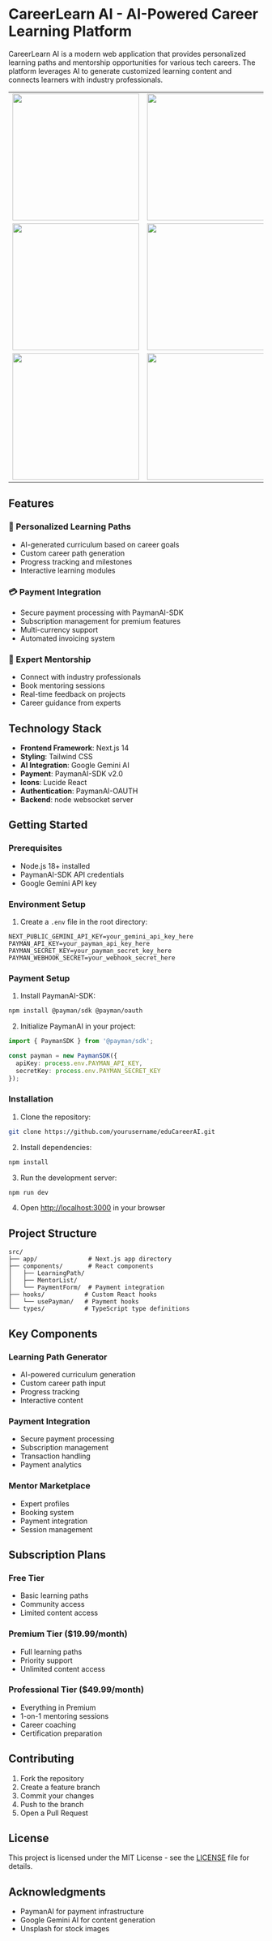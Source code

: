 # CareerLearn AI - AI-Powered Career Learning Platform

CareerLearn AI is a modern web application that provides personalized learning paths and mentorship opportunities for various tech careers. The platform leverages AI to generate customized learning content and connects learners with industry professionals.


<table>
  <tr>
    <td><img src="https://github.com/user-attachments/assets/d6d68c88-eb5d-47ae-94bd-9dc6dd4442e6" width="250"/></td>
    <td><img src="https://github.com/user-attachments/assets/bb6ba1ae-10bc-4ee6-988d-3a191f443a17" width="250"/></td>
    <td><img src="https://github.com/user-attachments/assets/cbd053c9-36be-47f3-9318-98044492aba3" width="250"/></td>
  </tr>
  <tr>
    <td><img src="https://github.com/user-attachments/assets/7d0deee7-029e-4e6d-ac86-fee807beb392" width="250"/></td>
    <td><img src="https://github.com/user-attachments/assets/e9f5fd48-9c2e-456e-9816-503760757ee3" width="250"/></td>
    <td><img src="https://github.com/user-attachments/assets/fb85d63b-6940-4445-8aab-59a5801b48fd" width="250"/></td>
  </tr>
  <tr>
    <td><img src="https://github.com/user-attachments/assets/4a2c5cdf-658c-4762-9910-a117712bb66a" width="250"/></td>
    <td><img src="https://github.com/user-attachments/assets/830fcc0a-93e1-4a48-b9d8-f9914aeb9637" width="250"/></td>
    <td></td>
  </tr>
</table>




## Features

### 🎯 Personalized Learning Paths
- AI-generated curriculum based on career goals
- Custom career path generation
- Progress tracking and milestones
- Interactive learning modules

### 💳 Payment Integration
- Secure payment processing with PaymanAI-SDK
- Subscription management for premium features
- Multi-currency support
- Automated invoicing system

### 👥 Expert Mentorship
- Connect with industry professionals
- Book mentoring sessions
- Real-time feedback on projects
- Career guidance from experts

## Technology Stack

- **Frontend Framework**: Next.js 14
- **Styling**: Tailwind CSS
- **AI Integration**: Google Gemini AI
- **Payment**: PaymanAI-SDK v2.0
- **Icons**: Lucide React
- **Authentication**: PaymanAI-OAUTH
- **Backend**: node websocket server

## Getting Started

### Prerequisites

- Node.js 18+ installed
- PaymanAI-SDK API credentials
- Google Gemini API key

### Environment Setup

1. Create a `.env` file in the root directory:
```env
NEXT_PUBLIC_GEMINI_API_KEY=your_gemini_api_key_here
PAYMAN_API_KEY=your_payman_api_key_here
PAYMAN_SECRET_KEY=your_payman_secret_key_here
PAYMAN_WEBHOOK_SECRET=your_webhook_secret_here
```

### Payment Setup

1. Install PaymanAI-SDK:
```bash
npm install @payman/sdk @payman/oauth
```

2. Initialize PaymanAI in your project:
```typescript
import { PaymanSDK } from '@payman/sdk';

const payman = new PaymanSDK({
  apiKey: process.env.PAYMAN_API_KEY,
  secretKey: process.env.PAYMAN_SECRET_KEY
});
```

### Installation

1. Clone the repository:
```bash
git clone https://github.com/yourusername/eduCareerAI.git
```

2. Install dependencies:
```bash
npm install
```

3. Run the development server:
```bash
npm run dev
```

4. Open [http://localhost:3000](http://localhost:3000) in your browser

## Project Structure

```
src/
├── app/              # Next.js app directory
├── components/       # React components
│   ├── LearningPath/
│   ├── MentorList/
│   └── PaymentForm/  # Payment integration
├── hooks/           # Custom React hooks
│   └── usePayman/   # Payment hooks
└── types/           # TypeScript type definitions
```

## Key Components

### Learning Path Generator
- AI-powered curriculum generation
- Custom career path input
- Progress tracking
- Interactive content

### Payment Integration
- Secure payment processing
- Subscription management
- Transaction handling
- Payment analytics

### Mentor Marketplace
- Expert profiles
- Booking system
- Payment integration
- Session management

## Subscription Plans

### Free Tier
- Basic learning paths
- Community access
- Limited content access

### Premium Tier ($19.99/month)
- Full learning paths
- Priority support
- Unlimited content access

### Professional Tier ($49.99/month)
- Everything in Premium
- 1-on-1 mentoring sessions
- Career coaching
- Certification preparation

## Contributing

1. Fork the repository
2. Create a feature branch
3. Commit your changes
4. Push to the branch
5. Open a Pull Request

## License

This project is licensed under the MIT License - see the [LICENSE](LICENSE) file for details.

## Acknowledgments

- PaymanAI for payment infrastructure
- Google Gemini AI for content generation
- Unsplash for stock images
